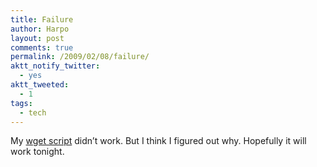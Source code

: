 ```yaml
---
title: Failure
author: Harpo
layout: post
comments: true
permalink: /2009/02/08/failure/
aktt_notify_twitter:
  - yes
aktt_tweeted:
  - 1
tags:
  - tech
---
```

My [wget script][1] didn&#8217;t work. But I think I figured out why. Hopefully it will work tonight.

 [1]: http://www.harpojaeger.com/2009/02/07/wget/